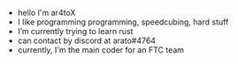 - hello I'm ar4toX
- I like programming programming, speedcubing, hard stuff
- I’m currently trying to learn rust
- can contact by discord at arato#4764
- currently, I'm the main coder for an FTC team

<!---
ar4toX/ar4toX is a ✨ special ✨ repository because its `README.md` (this file) appears on your GitHub profile.
You can click the Preview link to take a look at your changes.
--->
